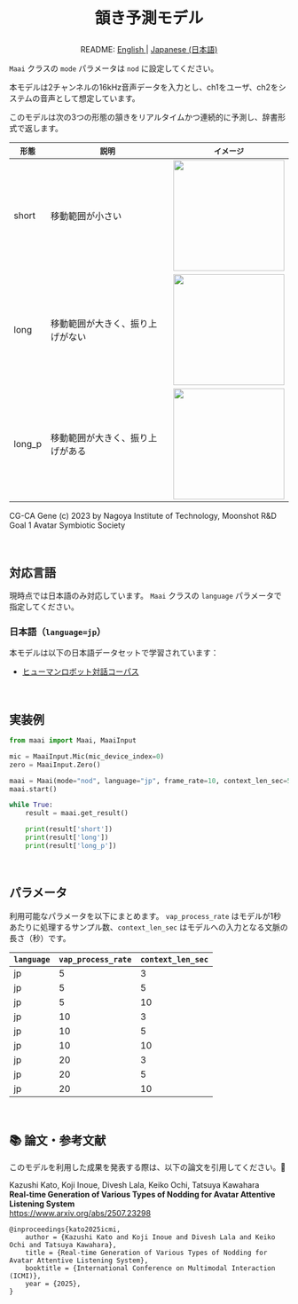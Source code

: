 <h1>
<p align="center">
頷き予測モデル
</p>
</h1>
<p align="center">
README: <a href="vap_nod.md">English </a> | <a href="vap_nod_JP.md">Japanese (日本語) </a>
</p>

`Maai` クラスの `mode` パラメータは `nod` に設定してください。

本モデルは2チャンネルの16kHz音声データを入力とし、ch1をユーザ、ch2をシステムの音声として想定しています。

このモデルは次の3つの形態の頷きをリアルタイムかつ連続的に予測し、辞書形式で返します。

<p align="center">

| `形態` | `説明` | `イメージ` |
| --- | --- | --- |
| short | 移動範囲が小さい | <img src="../img/short.gif" width="200"> |
| long | 移動範囲が大きく、振り上げがない | <img src="../img/long.gif" width="200"> |
| long_p | 移動範囲が大きく、振り上げがある | <img src="../img/long_p.gif" width="200"> |

CG-CA Gene (c) 2023 by Nagoya Institute of Technology, Moonshot R&D Goal 1 Avatar Symbiotic Society
</p>

</br>

## 対応言語

現時点では日本語のみ対応しています。
`Maai` クラスの `language` パラメータで指定してください。

### 日本語（`language=jp`）

本モデルは以下の日本語データセットで学習されています：
- [ヒューマンロボット対話コーパス]()

</br>

## 実装例

```python
from maai import Maai, MaaiInput

mic = MaaiInput.Mic(mic_device_index=0)
zero = MaaiInput.Zero()

maai = Maai(mode="nod", language="jp", frame_rate=10, context_len_sec=5, audio_ch1=mic, audio_ch2=zero,device="cpu")
maai.start()

while True:
    result = maai.get_result()

    print(result['short'])
    print(result['long'])
    print(result['long_p'])
```

</br>

## パラメータ

利用可能なパラメータを以下にまとめます。
`vap_process_rate` はモデルが1秒あたりに処理するサンプル数、`context_len_sec` はモデルへの入力となる文脈の長さ（秒）です。

| `language` | `vap_process_rate` | `context_len_sec` |
| --- | --- | --- |
| jp | 5 | 3 |
| jp | 5 | 5 |
| jp | 5 | 10 |
| jp | 10 | 3 |
| jp | 10 | 5 |
| jp | 10 | 10 |
| jp | 20 | 3 |
| jp | 20 | 5 |
| jp | 20 | 10 |

<br>

## 📚 論文・参考文献

このモデルを利用した成果を発表する際は、以下の論文を引用してください。🙏

Kazushi Kato, Koji Inoue, Divesh Lala, Keiko Ochi, Tatsuya Kawahara<br>
__Real-time Generation of Various Types of Nodding for Avatar Attentive Listening System__<br>
https://www.arxiv.org/abs/2507.23298<br>

```
@inproceedings{kato2025icmi,
    author = {Kazushi Kato and Koji Inoue and Divesh Lala and Keiko Ochi and Tatsuya Kawahara},
    title = {Real-time Generation of Various Types of Nodding for Avatar Attentive Listening System},
    booktitle = {International Conference on Multimodal Interaction (ICMI)},
    year = {2025},
}
```